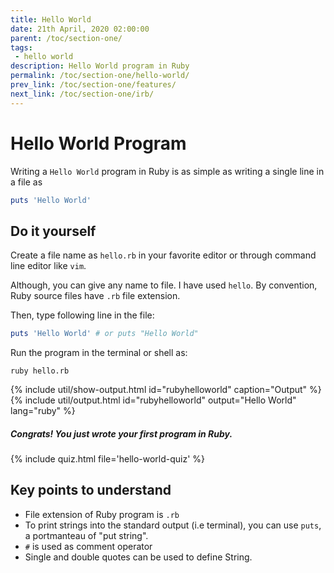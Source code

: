 ```yaml
---
title: Hello World
date: 21th April, 2020 02:00:00
parent: /toc/section-one/
tags:
 - hello world
description: Hello World program in Ruby
permalink: /toc/section-one/hello-world/
prev_link: /toc/section-one/features/
next_link: /toc/section-one/irb/
---
```


# Hello World Program

Writing a `Hello World` program in Ruby is as simple as writing a single line in
a file as

```ruby
puts 'Hello World'
```

## Do it yourself

Create a file name as `hello.rb` in your favorite editor or through command line editor like `vim`.

Although, you can give any name to file. I have used `hello`.
By convention, Ruby source files have `.rb` file extension.

Then, type following line in the file:

```ruby
puts 'Hello World' # or puts "Hello World"
```

Run the program in the terminal or shell as:

```shell
ruby hello.rb
```

{% include util/show-output.html id="rubyhelloworld" caption="Output" %}
{% include util/output.html id="rubyhelloworld" output="Hello World" lang="ruby" %}

##### Congrats! You just wrote your first program in Ruby.

{% include quiz.html file='hello-world-quiz' %}

## Key points to understand

- File extension of Ruby program is `.rb`
- To print strings into the standard output (i.e terminal), you can use `puts`,
  a portmanteau of "put string".
- `#` is used as comment operator
- Single and double quotes can be used to define String.

